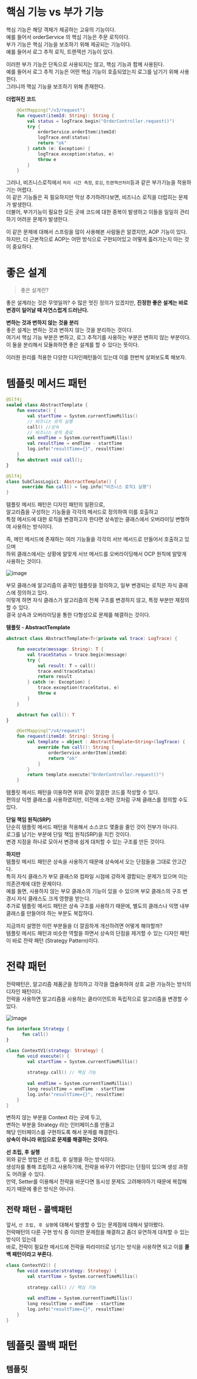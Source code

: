 # 핵심 기능 vs 부가 기능
        
핵심 기능은 해당 객체가 제공하는 고유의 기능이다.         
예를 들어서 orderService 의 핵심 기능은 주문 로직이다.           
부가 기능은 핵심 기능을 보조하기 위해 제공되는 기능이다.      
예를 들어서 로그 추적 로직, 트랜잭션 기능이 있다.     
  
이러한 부가 기능은 단독으로 사용되지는 않고, 핵심 기능과 함께 사용된다.     
예를 들어서 로그 추적 기능은 어떤 핵심 기능이 호출되었는지 로그를 남기기 위해 사용한다.      
그러니까 핵심 기능을 보조하기 위해 존재한다.     
   
**더럽혀진 코드**
```kt
    @GetMapping("/v3/request")
    fun request(itemId: String): String {
        val status = logTrace.begin("OrderController.request()")
        try {
            orderService.orderItem(itemId)
            logTrace.end(status)
            return "ok"
        } catch (e: Exception) {
            logTrace.exception(status, e)
            throw e
        }
    }
```   

그러나, 비즈니스로직에서 `처리 시간 측정`, `로깅`, `트랜잭션처리`등과 같은 부가기능을 적용하기는 어렵다.         
이 같은 기능들은 꼭 필요하지만 막상 추가하려다보면, 비즈니스 로직을 더럽히는 문제가 발생한다.            
더불어, 부가기능이 필요한 모든 곳에 코드에 대한 중복이 발생하고 이들을 일일히 관리하기 어려운 문제가 발생한다.          
        
이 같은 문제에 대해서 스프링을 많이 사용해본 사람들은 알겠지만, AOP 기능이 있다.              
하지만, 더 근본적으로 AOP는 어떤 방식으로 구현되어있고 어떻게 흘러가는지 아는 것이 중요하다.           
    
# 좋은 설계    
> 좋은 설계란?    

좋은 설계라는 것은 무엇일까? 수 많은 멋진 정의가 있겠지만, **진정한 좋은 설계는 바로 변경이 일어날 때 자연스럽게 드러난다.**   
   
**변하는 것과 변하지 않는 것을 분리**      
좋은 설계는 변하는 것과 변하지 않는 것을 분리하는 것이다.    
여기서 핵심 기능 부분은 변하고, 로그 추적기를 사용하는 부분은 변하지 않는 부분이다.     
이 둘을 분리해서 모듈화하면 좋은 설계를 할 수 있다는 뜻이다.     
       
이러원 원리를 적용한 다양한 디자인패턴들이 있는데 이를 한번씩 살펴보도록 해보자.      

# 템플릿 메서드 패턴     

```kt
@Slf4j
sealed class AbstractTemplate {
    fun execute() {
        val startTime = System.currentTimeMillis()
        // 비즈니스 로직 실행
        call() //상속
        // 비즈니스 로직 종료
        val endTime = System.currentTimeMillis()
        val resultTime = endTime - startTime
        log.info("resultTime={}", resultTime)
    }
    fun abstract void call();
}
```   
```kt
@Slf4j
class SubClassLogic1: AbstractTemplate() {
      override fun call() = log.info("비즈니스 로직1 실행")
}
```
  
템플릿 메서드 패턴은 디자인 패턴의 일환으로,              
알고리즘을 구성하는 기능들을 각각의 메서드로 정의하여 이를 호출하고     
특정 메서드에 대한 로직을 변경하고자 한다면 상속받는 클래스에서 오버라이딩 변형하여 사용하는 방식이다.      
             
즉, 메인 메서드에 존재하는 여러 기능들을 각각의 서브 메서드로 만들어서 호출하고 있으며      
하위 클래스에서는 상황에 알맞게 서브 메서드를 오버라이딩해서 OCP 원칙에 알맞게 사용하는 것이다.      
   
![image](https://user-images.githubusercontent.com/50267433/147438258-c50df51b-fedc-4d56-83e5-62c8096e344d.png)   
  
부모 클래스에 알고리즘의 골격인 템플릿을 정의하고, 일부 변경되는 로직은 자식 클래스에 정의하고 있다.        
이렇게 하면 자식 클래스가 알고리즘의 전체 구조를 변경하지 않고, 특정 부분만 재정의할 수 있다.       
결국 상속과 오버라이딩을 통한 다형성으로 문제를 해결하는 것이다.   
  
**템플릿 - AbstractTemplate**
```kt
abstract class AbstractTemplate<T>(private val trace: LogTrace) {

    fun execute(message: String): T {
        val traceStatus = trace.begin(message)
        try {
            val result: T = call()
            trace.end(traceStatus)
            return result
        } catch (e: Exception) {
            trace.exception(traceStatus, e)
            throw e
        }
    }

    abstract fun call(): T
}
```
```kt
    @GetMapping("/v4/request")
    fun request(itemId: String): String {
        val template = object : AbstractTemplate<String>(logTrace) {
            override fun call(): String {
                orderService.orderItem(itemId)
                return "ok"
            }
        }
        return template.execute("OrderController.request()")
    }
```
템플릿 메서드 패턴을 이용하면 위와 같이 깔끔한 코드를 작성할 수 있다.      
편의상 익명 클래스를 사용하였지만, 이전에 소개한 것처럼 구체 클래스를 정의할 수도 있다.      
        
**단일 책임 원칙(SRP)**       
단순히 템플릿 메서드 패턴을 적용해서 소스코드 몇줄을 줄인 것이 전부가 아니다.     
로그를 남기는 부분에 단일 책임 원칙(SRP)을 지킨 것이다.        
변경 지점을 하나로 모아서 변경에 쉽게 대처할 수 있는 구조를 만든 것이다.     
       
**하지만**          
템플릿 메서드 패턴은 상속을 사용하기 때문에 상속에서 오는 단점들을 그대로 안고간다.          
특히 자식 클래스가 부모 클래스와 컴파일 시점에 강하게 결합되는 문제가 있으며 이는 의존관계에 대한 문제이다.        
예를 들면, 사용하지 않는 부모 클래스의 기능이 있을 수 있으며 부모 클래스의 구조 변경시 자식 클래스도 크게 영향을 받는다.        
추가로 템플릿 메서드 패턴은 상속 구조를 사용하기 때문에, 별도의 클래스나 익명 내부 클래스를 만들어야 하는 부분도 복잡하다.  
   
지금까지 설명한 이런 부분들을 더 깔끔하게 개선하려면 어떻게 해야할까?    
템플릿 메서드 패턴과 비슷한 역할을 하면서 상속의 단점을 제거할 수 있는 디자인 패턴이 바로 전략 패턴 (Strategy Pattern)이다.     

# 전략 패턴 
          
전략패턴은, 알고리즘 제품군을 정의하고 각각을 캡슐화하여 상호 교환 가능하는 방식의 디자인 패턴이다.                    
전략을 사용하면 알고리즘을 사용하는 클라이언트와 독립적으로 알고리즘을 변경할 수 있다.             

![image](https://user-images.githubusercontent.com/50267433/147438204-5a4a7284-e0fd-4509-9a04-ea130df69adf.png)

```kt
fun interface Strategy {
      fun call()
}
```
```kt
class ContextV1(strategy: Strategy) {
    fun void execute() {
        val startTime = System.currentTimeMillis()
         
        strategy.call() // 핵심 기능  
        
        val endTime = System.currentTimeMillis() 
        long resultTime = endTime - startTime 
        log.info("resultTime={}", resultTime)
    } 
}
```
       
변하지 않는 부분을 Context 라는 곳에 두고,                
변하는 부분을 Strategy 라는 인터페이스를 만들고    
해당 인터페이스를 구현하도록 해서 문제를 해결한다.                
**상속이 아니라 위임으로 문제를 해결하는 것이다.**            
        
**선 조립, 후 실행**             
위와 같은 방법은 선 조립, 후 실행을 하는 방식이다.              
생성자를 통해 조립하고 사용하기에, 전략을 바꾸기 어렵다는 단점이 있으며 생성 과정도 어려울 수 있다.      
만약, Setter를 이용해서 전략을 바꾼다면 동시성 문제도 고려해야하기 때문에 복잡해지기 때문에 좋은 방식은 아니다.   


## 전략 패턴 - 콜백패턴  
      
앞서, `선 조립, 후 실행`에 대해서 발생할 수 있는 문제점에 대해서 알아봤다.      
전략패턴의 다른 구현 방식 중 이러한 문제점을 해결하고 좀더 유연하게 대처할 수 있는 방식이 있는데       
바로, 전략이 필요한 메서드에 전략을 파라미터로 넘기는 방식을 사용하면 되고 이를 **콜백 패턴이라고 부른다.**            

```kt
class ContextV2() {
    fun void execute(strategy: Strategy) {
        val startTime = System.currentTimeMillis()
         
        strategy.call() // 핵심 기능  
        
        val endTime = System.currentTimeMillis() 
        long resultTime = endTime - startTime 
        log.info("resultTime={}", resultTime)
    } 
}
```
  
# 템플릿 콜백 패턴  
## 템플릿 





